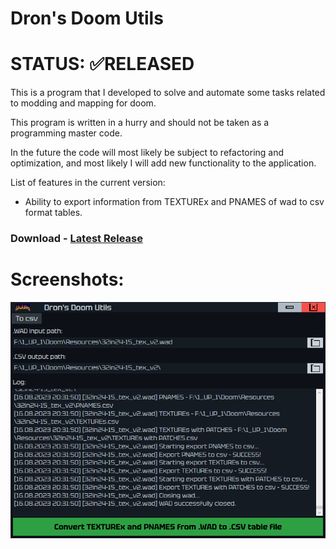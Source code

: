 # Dron's Doom Utils

# STATUS: ✅RELEASED

This is a program that I developed to solve and automate some tasks related to modding and mapping for doom.

This program is written in a hurry and should not be taken as a programming master code.

In the future the code will most likely be subject to refactoring and optimization, and most likely I will add new functionality to the application.

List of features in the current version:
- Ability to export information from TEXTUREx and PNAMES of wad to csv format tables.

### Download - [Latest Release](https://github.com/Doom-Mapping-Modding-Lair-DRON12261/SFT-DronsDoomUtils/releases/latest/download/Dron.s.Doom.Utiils.v0.1.zip)

# Screenshots:
![Screen1](./screens/1.png)
